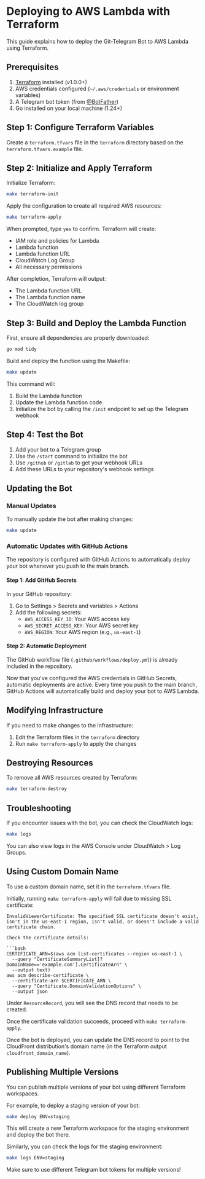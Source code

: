 # Deploying to AWS Lambda with Terraform

This guide explains how to deploy the Git-Telegram Bot to AWS Lambda using Terraform.

## Prerequisites

1. [Terraform](https://www.terraform.io/downloads.html) installed (v1.0.0+)
2. AWS credentials configured (`~/.aws/credentials` or environment variables)
3. A Telegram bot token (from [@BotFather](https://t.me/BotFather))
4. Go installed on your local machine (1.24+)

## Step 1: Configure Terraform Variables

Create a `terraform.tfvars` file in the `terraform` directory based on the `terraform.tfvars.example` file.

## Step 2: Initialize and Apply Terraform

Initialize Terraform:

```bash
make terraform-init
```

Apply the configuration to create all required AWS resources:

```bash
make terraform-apply
```

When prompted, type `yes` to confirm. Terraform will create:

- IAM role and policies for Lambda
- Lambda function
- Lambda function URL
- CloudWatch Log Group
- All necessary permissions

After completion, Terraform will output:

- The Lambda function URL
- The Lambda function name
- The CloudWatch log group

## Step 3: Build and Deploy the Lambda Function

First, ensure all dependencies are properly downloaded:

```bash
go mod tidy
```

Build and deploy the function using the Makefile:

```bash
make update
```

This command will:

1. Build the Lambda function
2. Update the Lambda function code
3. Initialize the bot by calling the `/init` endpoint to set up the Telegram webhook

## Step 4: Test the Bot

1. Add your bot to a Telegram group
2. Use the `/start` command to initialize the bot
3. Use `/github` or `/gitlab` to get your webhook URLs
4. Add these URLs to your repository's webhook settings

## Updating the Bot

### Manual Updates

To manually update the bot after making changes:

```bash
make update
```

### Automatic Updates with GitHub Actions

The repository is configured with GitHub Actions to automatically deploy your bot whenever you push to the main branch.

#### Step 1: Add GitHub Secrets

In your GitHub repository:

1. Go to Settings > Secrets and variables > Actions
2. Add the following secrets:
   - `AWS_ACCESS_KEY_ID`: Your AWS access key
   - `AWS_SECRET_ACCESS_KEY`: Your AWS secret key
   - `AWS_REGION`: Your AWS region (e.g., `us-east-1`)

#### Step 2: Automatic Deployment

The GitHub workflow file (`.github/workflows/deploy.yml`) is already included in the repository.

Now that you've configured the AWS credentials in GitHub Secrets, automatic deployments are active. Every time you push to the main branch, GitHub Actions will automatically build and deploy your bot to AWS Lambda.

## Modifying Infrastructure

If you need to make changes to the infrastructure:

1. Edit the Terraform files in the `terraform` directory
2. Run `make terraform-apply` to apply the changes

## Destroying Resources

To remove all AWS resources created by Terraform:

```bash
make terraform-destroy
```

## Troubleshooting

If you encounter issues with the bot, you can check the CloudWatch logs:

```bash
make logs
```

You can also view logs in the AWS Console under CloudWatch > Log Groups.

## Using Custom Domain Name

To use a custom domain name, set it in the `terraform.tfvars` file.

Initially, running `make terraform-apply` will fail due to missing SSL certificate:

```log
InvalidViewerCertificate: The specified SSL certificate doesn't exist, isn't in the us-east-1 region, isn't valid, or doesn't include a valid certificate chain.

Check the certificate details:

```bash
CERTIFICATE_ARN=$(aws acm list-certificates --region us-east-1 \
  --query "CertificateSummaryList[?DomainName=='example.com'].CertificateArn" \
  --output text)
aws acm describe-certificate \
  --certificate-arn $CERTIFICATE_ARN \
  --query "Certificate.DomainValidationOptions" \
  --output json
```

Under `ResourceRecord`, you will see the DNS record that needs to be created.

Once the certificate validation succeeds, proceed with `make terraform-apply`.

Once the bot is deployed, you can update the DNS record to point to the CloudFront distribution's domain name (in the Terraform output `cloudfront_domain_name`).

## Publishing Multiple Versions

You can publish multiple versions of your bot using different Terraform workspaces.

For example, to deploy a staging version of your bot:

```bash
make deploy ENV=staging
```

This will create a new Terraform workspace for the staging environment and deploy the bot there.

Similarly, you can check the logs for the staging environment:

```bash
make logs ENV=staging
```

Make sure to use different Telegram bot tokens for multiple versions!
